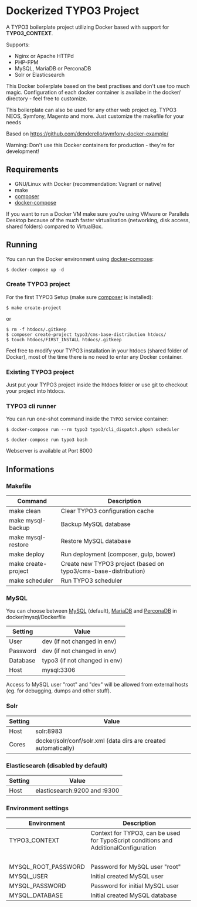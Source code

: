 # Dockerized TYPO3 Project

A TYPO3 boilerplate project utilizing Docker based  with support for **TYPO3_CONTEXT**.

Supports:

- Nginx or Apache HTTPd
- PHP-FPM
- MySQL, MariaDB or PerconaDB
- Solr or Elasticsearch

This Docker boilerplate based on the best practises and don't use too much magic.
Configuration of each docker container is availabe in the docker/ directory - feel free to customize.

This boilerplate can also be used for any other web project eg. TYPO3 NEOS, Symfony, Magento and more.
Just customize the makefile for your needs

Based on https://github.com/denderello/symfony-docker-example/

Warning: Don't use this Docker containers for production - they're for development!


## Requirements

- GNU/Linux with Docker (recommendation: Vagrant or native)
- make
- [composer](https://getcomposer.org/)
- [docker-compose](https://github.com/docker/compose)

If you want to run a Docker VM make sure you're using VMware or Parallels Desktop because of
the much faster virtualisation (networking, disk access, shared folders) compared to VirtualBox.


## Running

You can run the Docker environment using [docker-compose](https://github.com/docker/compose):

    $ docker-compose up -d

### Create TYPO3 project

For the first TYPO3 Setup (make sure [composer](https://getcomposer.org/) is installed):

    $ make create-project

or

    $ rm -f htdocs/.gitkeep
    $ composer create-project typo3/cms-base-distribution htdocs/
    $ touch htdocs/FIRST_INSTALL htdocs/.gitkeep


Feel free to modify your TYPO3 installation in your htdocs (shared folder of Docker),
most of the time there is no need to enter any Docker container.


### Existing TYPO3 project

Just put your TYPO3 project inside the htdocs folder or use git to checkout your project into htdocs.


### TYPO3 cli runner

You can run one-shot command inside the `TYPO3` service container:

    $ docker-compose run --rm typo3 typo3/cli_dispatch.phpsh scheduler

    $ docker-compose run typo3 bash

Webserver is available at Port 8000


## Informations


### Makefile

Command                | Description
---------------------- | -------------------------------
make clean             | Clear TYPO3 configuration cache
make mysql-backup      | Backup MySQL database
make mysql-restore     | Restore MySQL database
make deploy            | Run deployment (composer, gulp, bower)
make create-project    | Create new TYPO3 project (based on typo3/cms-base-distribution)
make scheduler         | Run TYPO3 scheduler


### MySQL

You can choose between [MySQL](https://www.mysql.com/) (default), [MariaDB](https://www.mariadb.org/)
and [PerconaDB](http://www.percona.com/software) in docker/mysql/Dockerfile

Setting       | Value
------------- | -------------
User          | dev (if not changed in env)
Password      | dev (if not changed in env)
Database      | typo3 (if not changed in env)
Host          | mysql:3306

Access fo MySQL user "root" and "dev" will be allowed from external hosts (eg. for debugging, dumps and other stuff).


### Solr

Setting       | Value
------------- | -------------
Host          | solr:8983
Cores         | docker/solr/conf/solr.xml (data dirs are created automatically)

### Elasticsearch (disabled by default)

Setting       | Value
------------- | -------------
Host          | elasticsearch:9200 and :9300

### Environment settings

Environment           | Description
--------------------- | -------------
TYPO3_CONTEXT         | Context for TYPO3, can be used for TypoScript conditions and AdditionalConfiguration
<br>                  |
MYSQL_ROOT_PASSWORD   | Password for MySQL user "root"
MYSQL_USER            | Initial created MySQL user
MYSQL_PASSWORD        | Password for initial MySQL user
MYSQL_DATABASE        | Initial created MySQL database
